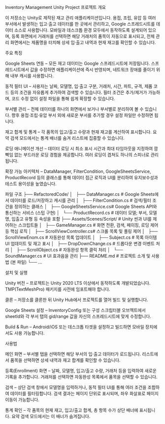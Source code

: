 Inventory Management Unity Project
프로젝트 개요

이 저장소는 Unity로 제작된 재고 관리 애플리케이션입니다. 용접, 조립, 유압 등 여러 부서에서 발생하는 입고·출고 데이터를 한 곳에서 관리하고, Google 스프레드시트를 데이터 소스로 사용합니다. 모바일과 데스크톱 환경 모두에서 동작하도록 설계되어 있으며, 등록 화면에서 거래처를 선택하면 해당 거래처의 품목이 자동으로 표시되고, 전체 관리 화면에서는 제품명을 터치해 상세 입·출고 내역과 현재 재고를 확인할 수 있습니다.

주요 특징

Google Sheets 연동 – 모든 재고 데이터는 Google 스프레드시트에 저장됩니다. 스프레드시트에서 값을 수정하면 애플리케이션에 즉시 반영되며, 네트워크 장애를 줄이기 위해 내부 캐시를 사용합니다.

동적 필터 UI – 사용자는 날짜, 모델명, 입·출고 구분, 거래처, 시간, 파트, 규격, 제품 코드 등의 조건을 자유롭게 추가하여 검색할 수 있습니다. 필터 조건은 추가/제거가 가능하며, 코드 수정 없이 설정 파일을 통해 쉽게 확장할 수 있습니다.

부서별 관리 – 전체 데이터를 하나의 화면에서 보거나 부서별로 분리하여 볼 수 있습니다. 향후 용접·조립·유압 부서 외에 새로운 부서를 추가할 경우 설정 파일만 수정하면 됩니다.

재고 합계 및 통계 – 각 품목의 입고/출고 수량과 현재 재고를 계산하여 표시합니다. 요약 검색 모드에서는 통계 배너를 숨겨 리스트에 집중할 수 있습니다.

로딩 애니메이션 개선 – 데이터 로딩 시 최소 표시 시간과 최대 타임아웃을 지정하여 깜빡임 없는 부드러운 로딩 경험을 제공합니다. 여러 로딩이 겹쳐도 하나의 스피너로 관리됩니다.

확장 가능 아키텍처 – DataManager, FilterCondition, GoogleSheetsService, ProductRecord 등의 클래스를 통해 데이터 접근 로직과 UI를 분리하여 유지보수성과 테스트 용이성을 높였습니다.

파일 구조
├── RefactoredCode/
│   ├── DataManager.cs        # Google Sheets에서 데이터를 로드/저장하고 캐시를 관리
│   ├── FilterCondition.cs    # 검색/필터 조건을 정의하는 클래스
│   ├── GoogleSheetsService.cs# Google Sheets API와 통신하는 서비스 (스텁 구현)
│   └── ProductRecord.cs      # 데이터 모델; 부서, 모델명, 입출고 유형 등 속성을 포함
├── Assets/Scenes/Script/     # Unity 씬과 UI를 제어하는 스크립트들
│   ├── GameManager.cs        # 화면 전환, 검색, 페이징, 로딩 제어 등 핵심 로직
│   ├── ScrollViewController.cs# 스크롤 목록 및 풀링 제어
│   ├── ScrollViewEnom.cs     # 자동완성 목록 업데이트
│   ├── Subject.cs            # 목록 아이템 UI 업데이트 및 재고 표시
│   ├── DropDownChange.cs     # 드롭다운 변경 이벤트 처리
│   ├── ScrollObject.cs       # 자동완성 항목 클릭 처리
│   └── SoundManager.cs       # UI 효과음을 관리
├── README.md                 # 프로젝트 소개 및 사용법 (본 파일)
└── ...

설치 및 실행

Unity 버전 – 프로젝트는 Unity 2020 LTS 이상에서 동작하도록 개발되었습니다. TMP(TextMeshPro) 패키지를 사전에 임포트해야 합니다.

클론 – 저장소를 클론한 뒤 Unity Hub에서 프로젝트를 열어 빌드 및 실행합니다.

Google Sheets 설정 – InventoryConfig 또는 구성 스크립터블 오브젝트에서 sheetId와 각 부서 탭의 gid/range 값을 자신의 스프레드시트에 맞게 수정합니다.

Build & Run – Android/iOS 또는 데스크톱 타겟을 설정하고 빌드하면 모바일 장치에서도 사용 가능합니다.

사용법

메인 화면 – 부서별 탭을 선택하면 해당 부서의 입·출고 데이터가 로드됩니다. 리스트에서 품목을 선택하면 상세 내역과 재고 합계를 확인할 수 있습니다.

등록(Enrollment) 화면 – 날짜, 모델명, 입고/출고 수량, 거래처 등을 입력하여 새로운 기록을 추가합니다. 거래처를 선택하면 자동완성 목록에서 품목을 선택할 수 있습니다.

검색 – 상단 검색 창에서 모델명을 입력하거나, 동적 필터 UI를 통해 여러 조건을 조합하여 데이터를 필터링합니다. 검색 결과는 페이지 단위로 표시되며, 좌우 화살표로 페이지 이동이 가능합니다.

통계 확인 – 각 품목의 현재 재고, 입고/출고 합계, 총 항목 수가 상단 배너에 표시됩니다. 요약 검색 모드에서는 이 배너가 숨겨집니다.
